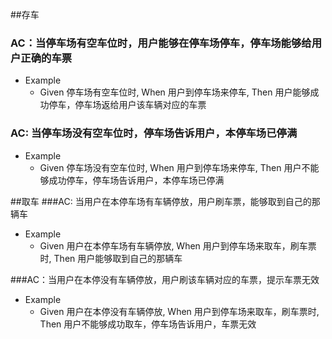 
##存车
### AC：当停车场有空车位时，用户能够在停车场停车，停车场能够给用户正确的车票
- Example
    - Given 停车场有空车位时, When 用户到停车场来停车, Then 用户能够成功停车，停车场返给用户该车辆对应的车票
    
### AC: 当停车场没有空车位时，停车场告诉用户，本停车场已停满
- Example
  - Given 停车场没有空车位时, When 用户到停车场来停车, Then 用户不能够成功停车，停车场告诉用户，本停车场已停满


##取车
###AC: 当用户在本停车场有车辆停放，用户刷车票，能够取到自己的那辆车
- Example
  - Given 用户在本停车场有车辆停放, When 用户到停车场来取车，刷车票时, Then 用户能够取到自己的那辆车

###AC：当用户在本停没有车辆停放，用户刷该车辆对应的车票，提示车票无效
- Example
  - Given 用户在本停没有车辆停放, When 用户到停车场来取车，刷车票时, Then 用户不能够成功取车，停车场告诉用户，车票无效

